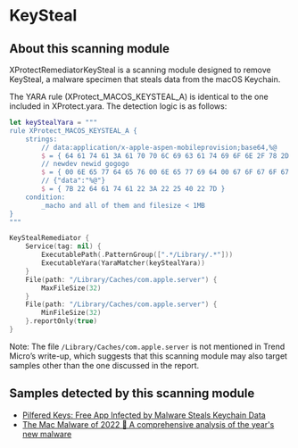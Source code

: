 # KeySteal

## About this scanning module

XProtectRemediatorKeySteal is a scanning module designed to remove KeySteal, a malware specimen that steals data from the macOS Keychain.

The YARA rule (XProtect_MACOS_KEYSTEAL_A) is identical to the one included in XProtect.yara. The detection logic is as follows:

```swift
let keyStealYara = """
rule XProtect_MACOS_KEYSTEAL_A {
    strings:
        // data:application/x-apple-aspen-mobileprovision;base64,%@
        $ = { 64 61 74 61 3A 61 70 70 6C 69 63 61 74 69 6F 6E 2F 78 2D 61 70 70 6C 65 2D 61 73 70 65 6E 2D 6D 6F 62 69 6C 65 70 72 6F 76 69 73 69 6F 6E 3B 62 61 73 65 36 34 2C 25 40 }
        // newdev newid gogogo
        $ = { 00 6E 65 77 64 65 76 00 6E 65 77 69 64 00 67 6F 67 6F 67 6F 00 }
        // {"data":"%@"}
        $ = { 7B 22 64 61 74 61 22 3A 22 25 40 22 7D }
    condition:
        _macho and all of them and filesize < 1MB
}
"""

KeyStealRemediator {
    Service(tag: nil) {
        ExecutablePath(.PatternGroup([".*/Library/.*"]))
        ExecutableYara(YaraMatcher(keyStealYara))
    }
    File(path: "/Library/Caches/com.apple.server") {
        MaxFileSize(32)
    }
    File(path: "/Library/Caches/com.apple.server") {
        MinFileSize(32)
    }.reportOnly(true)
}
```

Note: The file `/Library/Caches/com.apple.server` is not mentioned in Trend Micro’s write-up, which suggests that this scanning module may also target samples other than the one discussed in the report.

## Samples detected by this scanning module

- [Pilfered Keys: Free App Infected by Malware Steals Keychain Data](https://www.trendmicro.com/en_us/research/22/k/pilfered-keys-free-app-infected-by-malware-steals-keychain-data.html)
- [The Mac Malware of 2022 👾 A comprehensive analysis of the year's new malware](https://objective-see.org/blog/blog_0x71.html#-keysteal)
